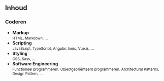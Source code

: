Inhoud
------

### Coderen

- **Markup**  
<small>HTML, Markdown, ...</small>
- **Scripting**  
<small>JavaScript, TypeScript, Angular, Ionic, Vue.js, ...</small>
- **Styling**  
<small>CSS, Sass, ...</small>
- **Software Engineering**  
<small>Functioneel programmeren, Objectgeoriënteerd programmeren, Architectural Patterns, Design Pattern, ...</small>